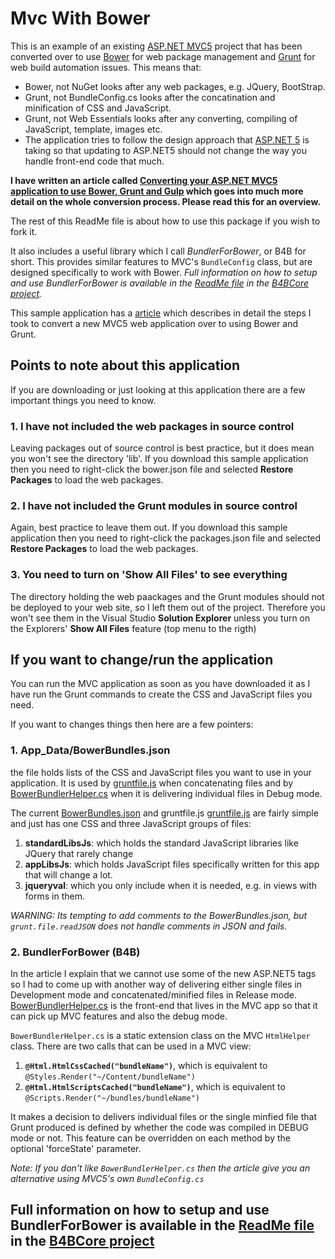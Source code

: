 # Mvc With Bower

This is an example of an existing [ASP.NET MVC5](http://www.asp.net/mvc/mvc5) project 
that has been converted over to use [Bower](http://bower.io/) for web package management 
and [Grunt](http://gruntjs.com/) for web build automation issues. This means that:

- Bower, not NuGet looks after any web packages, e.g. JQuery, BootStrap.
- Grunt, not BundleConfig.cs looks after the concatination and minification of CSS and JavaScript.
- Grunt, not Web Essentials looks after any converting, compiling of JavaScript, template, images etc.
- The application tries to follow the design approach that 
[ASP.NET 5](https://docs.asp.net/en/latest/conceptual-overview/aspnet.html) is taking 
so that updating to ASP.NET5 should not change the way you handle front-end code that much.

**I have written an article called 
[Converting your ASP.NET MVC5 application to use Bower, Grunt and Gulp](http://www.thereformedprogrammer.net/converting-your-asp-net-mvc5-application-to-use-bower-grunt-and-gulp/)
which goes into much more detail on the whole conversion process. 
Please read this for an overview.**

The rest of this ReadMe file is about how to use this package if you wish to fork it.

It also includes a useful library which I call *BundlerForBower*, or B4B for short.
This provides similar features to MVC's `BundleConfig` class, but are designed specifically
to work with Bower.
*Full information on how to setup and use BundlerForBower is available in the 
[ReadMe file](https://github.com/JonPSmith/MvcUsingBower/blob/master/B4BCore/README.md) 
in the [B4BCore project](https://github.com/JonPSmith/MvcUsingBower/tree/master/B4BCore).*

This sample application has a [article](#) which describes in detail the steps I took
to convert a new MVC5 web application over to using Bower and Grunt.

## Points to note about this application

If you are downloading or just looking at this application there are a few important 
things you need to know.

### 1. I have not included the web packages in source control
Leaving packages out of source control is best practice, but it does mean you won't 
see the directory 'lib'. If you download this sample application then you need to 
right-click the bower.json file and selected **Restore Packages** to load the 
web packages.

### 2. I have not included the Grunt modules in source control
Again, best practice to leave them out. If you download this sample application then 
you need to right-click the packages.json file and selected **Restore Packages**
to load the web packages.

### 3. You need to turn on 'Show All Files' to see everything
The directory holding the web paackages and the Grunt modules should not be
deployed to your web site, so I left them out of the project. Therefore you
won't see them in the Visual Studio **Solution Explorer** unless you turn on the Explorers'
**Show All Files** feature (top menu to the rigth)

## If you want to change/run the application

You can run the MVC application as soon as you have downloaded it as I have run
the Grunt commands to create the CSS and JavaScript files you need. 

If you want to changes things then here are a few pointers:

### 1. App_Data/BowerBundles.json

the 
file holds lists of the CSS and JavaScript files you want to use in your application. 
It is used by [gruntfile.js](https://github.com/JonPSmith/MvcUsingBower/blob/master/WebApplication.Mvc5/gruntfile.js)
when concatenating files and by 
[BowerBundlerHelper.cs](https://github.com/JonPSmith/MvcUsingBower/blob/master/WebApplication.Mvc5/App_Start/BowerBundlerHelper.cs)
when it is delivering individual files in Debug mode.

The current [BowerBundles.json](https://github.com/JonPSmith/MvcUsingBower/blob/master/WebApplication.Mvc5/App_Data/BowerBundles.json)
and gruntfile.js [gruntfile.js](https://github.com/JonPSmith/MvcUsingBower/blob/master/WebApplication.Mvc5/gruntfile.js) 
are fairly simple and just has one CSS and three JavaScript groups of files: 

1. **standardLibsJs**: which holds the standard JavaScript libraries like JQuery that rarely change
2. **appLibsJs**: which holds JavaScript files specifically written for this app that will change a lot.
3. **jqueryval**: which you only include when it is needed, e.g. in views with forms in them.

*WARNING: Its tempting to add comments to the BowerBundles.json, but `grunt.file.readJSON`
does not handle comments in JSON and fails.*

### 2. BundlerForBower (B4B)

In the article I explain that we cannot use some of the new ASP.NET5 tags so
I had to come up with another way of delivering either single files in Development 
mode and concatenated/minified files in Release mode.
[BowerBundlerHelper.cs](https://github.com/JonPSmith/MvcUsingBower/blob/master/WebApplication.Mvc5/App_Start/BowerBundlerHelper.cs)
is the front-end that lives in the MVC app so that it can pick up MVC features and also the debug mode.

`BowerBundlerHelper.cs` is a static extension class on the MVC `HtmlHelper` class. 
There are two calls that can be used in a MVC view:

1. **`@Html.HtmlCssCached("bundleName")`**, which is equivalent to `@Styles.Render("~/Content/bundleName")`
2. **`@Html.HtmlScriptsCached("bundleName")`**, which is equivalent to `@Scripts.Render("~/bundles/bundleName")`

It makes a decision to delivers individual files or the single minfied file that Grunt produced is defined by
whether the code was compiled in DEBUG mode or not. This feature can be overridden on each method by the 
optional 'forceState' parameter.

*Note: If you don't like `BowerBundlerHelper.cs` then the article give you an alternative
using MVC5's own `BundleConfig.cs`*

## Full information on how to setup and use BundlerForBower is available in the [ReadMe file](https://github.com/JonPSmith/MvcUsingBower/blob/master/B4BCore/README.md) in the [B4BCore project](https://github.com/JonPSmith/MvcUsingBower/tree/master/B4BCore)



